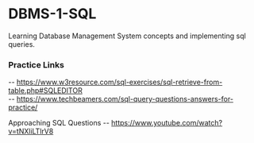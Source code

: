 # DBMS-1-SQL
Learning Database Management System concepts and implementing sql queries.

### Practice Links 
-- https://www.w3resource.com/sql-exercises/sql-retrieve-from-table.php#SQLEDITOR 
<br>
-- https://www.techbeamers.com/sql-query-questions-answers-for-practice/
    
Approaching SQL Questions -- 
https://www.youtube.com/watch?v=tNXliLTlrV8
